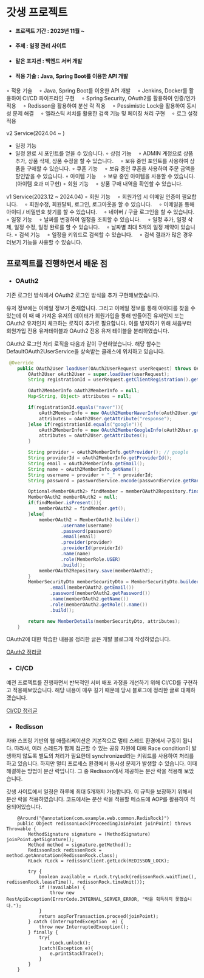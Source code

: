 # 갓생 프로젝트
- #### 프로젝트 기간 : 2023년 11월 ~
- #### 주제 : 일정 관리 사이트
- #### 맡은 포지션 : 백엔드 서버 개발
- #### 적용 기술 : Java, Spring Boot를 이용한 API 개발
 


∘ 적용 기술
　∘ Java, Spring Boot를 이용한 API 개발
　∘ Jenkins, Docker를 활용하여 CI/CD 파이프라인 구현
　∘ Spring Security, OAuth2를 활용하여 인증/인가 적용
　∘ Redisson을 활용하여 분산 락 적용
　∘ Pessimistic Lock을 활용하여 동시성 문제 해결
　∘ 엘라스틱 서치를 활용한 검색 기능 및 페이징 처리 구현
　∘ 로그 설정 적용

 
v2 Service(2024.04 ~ )
- 일정 기능
 - 일정 완료 시 포인트를 얻을 수 있습니다.
∘ 상점 기능
　∘ ADMIN 계정으로 상품 추가, 상품 삭제, 상품 수정을 할 수 있습니다.
　∘ 보유 중인 포인트를 사용하여 상품을 구매할 수 있습니다.
∘ 쿠폰 기능
　∘ 보유 중인 쿠폰을 사용하여 주문 금액을 할인받을 수 있습니다.
∘ 아이템 기능
　∘ 보유 중인 아이템을 사용할 수 있습니다.(아이템 효과 미구현)
∘ 회원 기능
　∘ 상품 구매 내역을 확인할 수 있습니다.

v1 Service(2023.12 ~ 2024.04)
∘ 회원 기능
　∘ 회원가입 시 이메일 인증이 필요합니다.
　∘ 회원수정, 회원탈퇴, 로그인, 로그아웃을 할 수 있습니다.
　∘ 이메일을 통해 아이디 / 비밀번호 찾기를 할 수 있습니다.
　∘ 네이버 / 구글 로그인을 할 수 있습니다.
∘ 일정 기능
　∘ 날짜를 변경하여 일정을 조회할 수 있습니다.
　∘ 일정 추가, 일정 삭제, 일정 수정, 일정 완료를 할 수 있습니다.
　∘ 날짜별 최대 5개의 일정 제약이 있습니다.
∘ 검색 기능
　∘ 일정을 키워드로 검색할 수 있습니다.
　∘ 검색 결과가 많은 경우 더보기 기능을 사용할 수 있습니다.
## 프로젝트를 진행하면서 배운 점

- ### OAuth2
기존 로그인 방식에서 OAuth2 로그인 방식을 추가 구현해보았습니다.

유저 정보에는 이메일 정보가 존재합니다. 그리고 이메일 정보를 통해 아이디를 찾을 수 있는데 이 때 때 가져온 유저의 데이터가 회원가입을 통해 만들어진 유저인지 또는 OAuth2 유저인지 체크하는 로직이 추가로 필요합니다. 이를 방지하기 위해 처음부터 회원가입 전용 유저테이블과 OAuth2 전용 유저 테이블을 분리하였습니다.

OAuth2 로그인 처리 로직을 다음과 같이 구현하였습니다. 해당 함수는 DefaultOAuth2UserService을 상속받는 클래스에 위치하고 있습니다.

```java
 @Override
    public OAuth2User loadUser(OAuth2UserRequest userRequest) throws OAuth2AuthenticationException {
        OAuth2User oAuth2User = super.loadUser(userRequest);
        String registrationId = userRequest.getClientRegistration().getRegistrationId();

        OAuth2MemberInfo oAuth2MemberInfo = null;
        Map<String, Object> attributes = null;

        if(registrationId.equals("naver")){
            oAuth2MemberInfo = new OAuth2MemberNaverInfo(oAuth2User.getAttribute("response"));
            attributes = oAuth2User.getAttribute("response");
        }else if(registrationId.equals("google")){
            oAuth2MemberInfo = new OAuth2MemberGoogleInfo(oAuth2User.getAttributes());
            attributes = oAuth2User.getAttributes();
        }

        String provider = oAuth2MemberInfo.getProvider(); // google
        String providerId = oAuth2MemberInfo.getProviderId();
        String email = oAuth2MemberInfo.getEmail();
        String name = oAuth2MemberInfo.getName();
        String username = provider + "_" + providerId;
        String password = passwordService.encode(passwordService.getRandom());

        Optional<MemberOAuth2> findMember = memberOAuth2Repository.findTop1ByUsername(username);
        MemberOAuth2 memberOAuth2 = null;
        if(findMember.isPresent()){
            memberOAuth2 = findMember.get();
        }else{
            memberOAuth2 = MemberOAuth2.builder()
                    .username(username)
                    .password(password)
                    .email(email)
                    .provider(provider)
                    .providerId(providerId)
                    .name(name)
                    .role(MemberRole.USER)
                    .build();
            memberOAuth2Repository.save(memberOAuth2);
        }
        MemberSecurityDto memberSecurityDto = MemberSecurityDto.builder().username(memberOAuth2.getUsername())
                .email(memberOAuth2.getEmail())
                .password(memberOAuth2.getPassword())
                .name(memberOAuth2.getName())
                .role(memberOAuth2.getRole().name())
                .build();

        return new MemberDetails(memberSecurityDto, attributes);
    }
```

OAuth2에 대한 학습한 내용을 정리한 글은 개발 블로그에 작성하였습니다.

[OAuth2 정리글](https://velog.io/@gcael/%EA%B0%93%EC%83%9D-%EC%82%AC%EC%9D%B4%ED%8A%B8-%ED%94%84%EB%A1%9C%EC%A0%9D%ED%8A%B8-OAuth)

- ### CI/CD

예전 프로젝트를 진행하면서 반복적인 서버 배포 과정을 개선하기 위해 CI/CD를 구현하고 적용해보았습니다. 해당 내용이 매우 길기 때문에 당시 블로그에 정리한 글로 대체하겠습니다.

[CI/CD 정리글](https://velog.io/@gcael/%EA%B0%93%EC%83%9D-%EC%82%AC%EC%9D%B4%ED%8A%B8-%ED%94%84%EB%A1%9C%EC%A0%9D%ED%8A%B8-CICD)

- ### Redisson

자바 스프링 기반의 웹 애플리케이션은 기본적으로 멀티 스레드 환경에서 구동이 됩니다. 따라서, 여러 스레드가 함께 접근할 수 있는 공유 자원에 대해 Race condition이 발생하지 않도록 별도의 처리가 필요한데 synchronized라는 키워드를 사용하여 처리를 하고 있습니다. 하지만 멀티 프로세스 환경에서 동시성 문제가 발생할 수 있습니다. 이때 해결하는 방법이 분산 락입니다. 그 중 Redisson에서 제공하는 분산 락을 적용해 보았습니다.

갓생 사이트에서 일정은 하루에 최대 5개까지 가능합니다. 이 규칙을 보장하기 위해서 분산 락을 적용하였습니다. 코드에서는 분산 락을 적용할 메소드에 AOP를 활용하여 적용되어있습니다.

```
    @Around("@annotation(com.example.web.common.RedisRock)")
    public Object redissonLock(ProceedingJoinPoint joinPoint) throws Throwable {
        MethodSignature signature = (MethodSignature) joinPoint.getSignature();
        Method method = signature.getMethod();
        RedissonRock redissonRock = method.getAnnotation(RedissonRock.class);
        RLock rLock = redissonClient.getLock(REDISSON_LOCK);

        try {
            boolean available = rLock.tryLock(redissonRock.waitTime(), redissonRock.leaseTime(), redissonRock.timeUnit());
            if (!available) {
                throw new RestApiException(ErrorCode.INTERNAL_SERVER_ERROR, "락을 획득하지 못했습니다.");
            }
            return aopForTransaction.proceed(joinPoint);
        } catch (InterruptedException  e) {
            throw new InterruptedException();
        } finally {
            try{
                rLock.unlock();
            }catch(Exception e){
                e.printStackTrace();
            }
        }
    }
```


